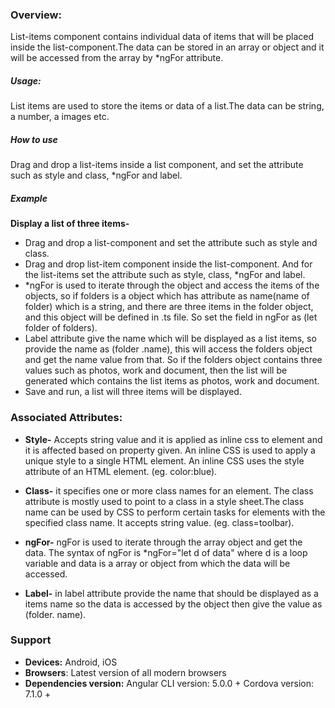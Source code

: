 
### Overview:
List-items component contains individual data of items that will be placed inside the list-component.The data can be stored in an array or object and it will be accessed  from the array by *ngFor attribute.
##### Usage:
List items are used to store the items or data of a list.The data can be string, a number, a images etc. 

##### How to use
Drag and drop a list-items inside a list component, and set the attribute such as style and class, *ngFor and label.

##### Example
**Display a list of three items-**

- Drag and drop a list-component and set the attribute such as style and class.
-  Drag and drop  list-item component inside the list-component. And for the list-items set the attribute such as style, class, *ngFor and label.
-  *ngFor is used to iterate through the object and access the items of the objects, so if folders is a object which has attribute as name(name of folder) which is a string, and there are three items in the folder object, and this object will be defined in .ts file. So set the field in ngFor as (let folder of folders).
- Label attribute give the name which will be displayed as a list items, so provide the name as (folder .name), this will access the folders object and get the name value from that. So if the folders object contains three values such as photos, work and document, then the list will be generated which contains the list items as photos, work and document.
- Save and run, a list will three items will be displayed.
 

### Associated Attributes:
- **Style-** Accepts string value and it is applied as inline css to element and it is affected based on property given. An inline CSS is used to apply a unique style to a single HTML element. An inline CSS uses the style attribute of an HTML element.
(eg. color:blue).

- **Class-** it specifies one or more class names for an element. The class attribute is mostly used to point to a class in a style sheet.The class name can be used by CSS to perform certain tasks for elements with the specified class name. It accepts string value. (eg. class=toolbar).

- **ngFor-** ngFor is used to iterate through the array object and get the data. The syntax of ngFor is *ngFor="let d of data" where d is a loop variable and data is a array or object from which the data will be accessed. 

- **Label-** in label attribute provide the name that should be displayed as a items name so the data is accessed by the object then give the value as (folder. name).




### Support 
- **Devices:** Android, iOS
- **Browsers**:  Latest version of all modern browsers
- **Dependencies version:** 
 Angular CLI version: 5.0.0 + 
 Cordova version: 7.1.0 +







